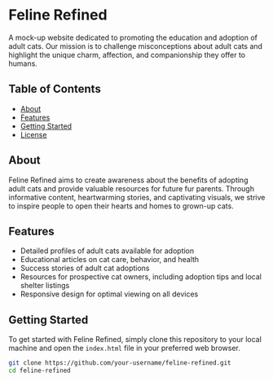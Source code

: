 # Feline Refined

A mock-up website dedicated to promoting the education and adoption of adult cats. Our mission is to challenge misconceptions about adult cats and highlight the unique charm, affection, and companionship they offer to humans.

## Table of Contents

- [About](#about)
- [Features](#features)
- [Getting Started](#getting-started)
- [License](#license)

## About

Feline Refined aims to create awareness about the benefits of adopting adult cats and provide valuable resources for future fur parents. Through informative content, heartwarming stories, and captivating visuals, we strive to inspire people to open their hearts and homes to grown-up cats.

## Features

- Detailed profiles of adult cats available for adoption
- Educational articles on cat care, behavior, and health
- Success stories of adult cat adoptions
- Resources for prospective cat owners, including adoption tips and local shelter listings
- Responsive design for optimal viewing on all devices

## Getting Started

To get started with Feline Refined, simply clone this repository to your local machine and open the `index.html` file in your preferred web browser.

```bash
git clone https://github.com/your-username/feline-refined.git
cd feline-refined

